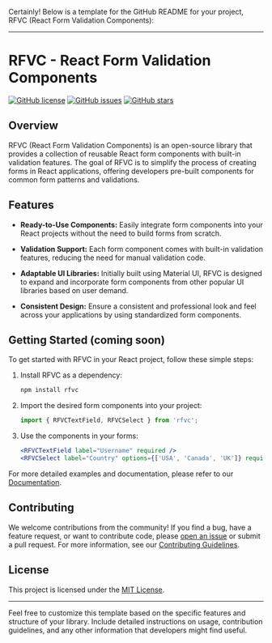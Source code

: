 Certainly! Below is a template for the GitHub README for your project, RFVC (React Form Validation Components):

---

# RFVC - React Form Validation Components

[![GitHub license](https://img.shields.io/github/license/yourusername/RFVC)](https://github.com/yourusername/RFVC/blob/main/LICENSE)
[![GitHub issues](https://img.shields.io/github/issues/yourusername/RFVC)](https://github.com/yourusername/RFVC/issues)
[![GitHub stars](https://img.shields.io/github/stars/yourusername/RFVC)](https://github.com/yourusername/RFVC/stargazers)

## Overview

RFVC (React Form Validation Components) is an open-source library that provides a collection of reusable React form components with built-in validation features. The goal of RFVC is to simplify the process of creating forms in React applications, offering developers pre-built components for common form patterns and validations.

## Features

- **Ready-to-Use Components:** Easily integrate form components into your React projects without the need to build forms from scratch.

- **Validation Support:** Each form component comes with built-in validation features, reducing the need for manual validation code.

- **Adaptable UI Libraries:** Initially built using Material UI, RFVC is designed to expand and incorporate form components from other popular UI libraries based on user demand.

- **Consistent Design:** Ensure a consistent and professional look and feel across your applications by using standardized form components.

## Getting Started (coming soon)

To get started with RFVC in your React project, follow these simple steps:

1. Install RFVC as a dependency:

   ```bash
   npm install rfvc
   ```

2. Import the desired form components into your project:

   ```jsx
   import { RFVCTextField, RFVCSelect } from 'rfvc';
   ```

3. Use the components in your forms:

   ```jsx
   <RFVCTextField label="Username" required />
   <RFVCSelect label="Country" options={['USA', 'Canada', 'UK']} required />
   ```

For more detailed examples and documentation, please refer to our [Documentation](docs/README.md).

## Contributing

We welcome contributions from the community! If you find a bug, have a feature request, or want to contribute code, please [open an issue](https://github.com/yourusername/RFVC/issues) or submit a pull request. For more information, see our [Contributing Guidelines](CONTRIBUTING.md).

## License

This project is licensed under the [MIT License](LICENSE).

---

Feel free to customize this template based on the specific features and structure of your library. Include detailed instructions on usage, contribution guidelines, and any other information that developers might find useful.
